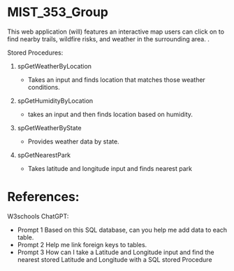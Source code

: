 # MIST_353_Group

This web application (will) features an interactive map users can click on to find nearby trails, wildfire risks, and weather in the surrounding area.
.



Stored Procedures:
1) spGetWeatherByLocation
      - Takes an input and finds location that matches those weather conditions.
  

2) spGetHumidityByLocation
     - takes an input and then finds location based on humidity. 

3) spGetWeatherByState
      - Provides weather data by state.

4) spGetNearestPark
     - Takes latitude and longitude input and finds nearest park


# References:
  W3schools 
  ChatGPT: 
   - Prompt 1 Based on this SQL database, can you help me add data to each table. 
   - Prompt 2 Help me link foreign keys to tables. 
   - Prompt 3 How can I take a Latitude and Longitude input and find the nearest stored Latitude and Longitude with a SQL stored Procedure
